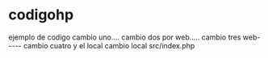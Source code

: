 # codigohp
ejemplo de codigo cambio uno.... cambio dos por web..... cambio tres web-----   cambio cuatro y el local cambio local src/index.php 
